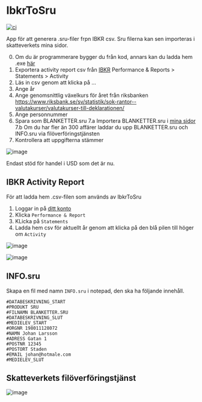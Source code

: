 # IbkrToSru

[![ci](https://github.com/JohanLarsson/IbkrToSru/actions/workflows/ci.yml/badge.svg)](https://github.com/JohanLarsson/IbkrToSru/actions/workflows/ci.yml)

App för att generera .sru-filer frpn IBKR csv. Sru filerna kan sen importeras i skatteverkets mina sidor.

0. Om du är programmerare bygger du från kod, annars kan du ladda hem .exe [här](https://github.com/JohanLarsson/IbkrToSru/releases)
1. Exportera activity report csv från [IBKR](https://www.interactivebrokers.co.uk/sso/Login?SERVICE=AM.LOGIN) Performance & Reports > Statements > Activity
2. Läs in csv genom att klicka på ...
3. Ange år
4. Ange genomsnittlig växelkurs för året från riksbanken https://www.riksbank.se/sv/statistik/sok-rantor--valutakurser/valutakurser-till-deklarationen/
5. Ange personnummer
6. Spara som BLANKETTER.sru
7.a Importera BLANKETTER.sru i [mina sidor](https://www.skatteverket.se/)
7.b Om du har fler än 300 affärer laddar du upp BLANKETTER.sru och INFO.sru via filöverföringstjänsten
8. Kontrollera att uppgifterna stämmer

![image](https://github.com/JohanLarsson/IbkrToSru/assets/1640096/2d396d33-a5bc-4b95-ab5b-7e7da5b80e2c)

Endast stöd för handel i USD som det är nu.

## IBKR Activity Report

För att ladda hem .csv-filen som används av IbkrToSru
1. Loggar in på [ditt konto](https://www.interactivebrokers.co.uk/en/home.php)
2. Klicka `Performance & Report`
3. KLicka på `Statements`
4. Ladda hem csv för aktuellt år genom att klicka på den blå pilen till höger om `Activity`

![image](https://github.com/JohanLarsson/IbkrToSru/assets/1640096/d090b188-b8ed-47c4-9b96-3d02647d503e)

![image](https://user-images.githubusercontent.com/1640096/232244461-4c3233bc-1acb-493d-94e2-9e6369cb65cb.png)

## INFO.sru

Skapa en fil med namn `INFO.sru` i notepad, den ska ha följande innehåll.

```
#DATABESKRIVNING_START
#PRODUKT SRU
#FILNAMN BLANKETTER.SRU
#DATABESKRIVNING_SLUT
#MEDIELEV_START
#ORGNR 198011128072
#NAMN Johan Larsson
#ADRESS Gatan 1
#POSTNR 12345
#POSTORT Staden
#EMAIL johan@hotmale.com
#MEDIELEV_SLUT
```

## Skatteverkets filöverföringstjänst
![image](https://github.com/JohanLarsson/IbkrToSru/assets/1640096/f71f8519-4318-4c66-abf3-edb38d756a4f)
